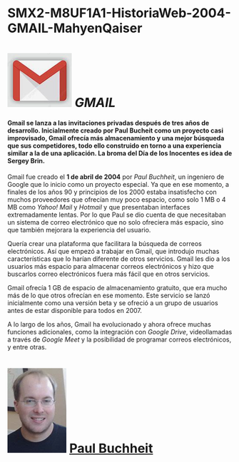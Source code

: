 # SMX2-M8UF1A1-HistoriaWeb-2004-GMAIL-MahyenQaiser

# ![GMAIL](https://github.com/MahyenQ/SMX2-M8UF1A1-HistoriaWeb-2004-GMAIL-MahyenQaiser/blob/main/Gmail.jpg.png) *GMAIL*

#### Gmail se lanza a las invitaciones privadas después de tres años de desarrollo. Inicialmente creado por Paul Bucheit como un proyecto casi improvisado, Gmail ofrecía más almacenamiento y una mejor búsqueda que sus competidores, todo ello construido en torno a una experiencia similar a la de una aplicación. La broma del Día de los Inocentes es idea de Sergey Brin.

Gmail fue creado el **1 de abril de 2004** por *Paul Buchheit*, un ingeniero de Google que lo inicio como un proyecto especial. Ya que en ese momento, a finales de los años 90 y principios de los 2000 estaba insatisfecho con muchos proveedores que ofrecían muy poco espacio, como solo 1 MB o 4 MB como *Yahoo!* *Mail* y *Hotmail* y que presentaban interfaces extremadamente lentas. Por lo que Paul se dio cuenta de que necesitaban un sistema de correo electrónico que no solo ofreciera más espacio, sino que también mejorara la experiencia del usuario. 

Quería crear una plataforma que facilitara la búsqueda de correos electrónicos. Así que empezó a trabajar en Gmail, que introdujo muchas características que lo harían diferente de otros servicios. Gmail les dio a los usuarios más espacio para almacenar correos electrónicos y hizo que buscarlos correo electrónicos fuera más fácil que en otros servicios. 


Gmail ofrecía 1 GB de espacio de almacenamiento gratuito, que era mucho más de lo que otros ofrecían en ese momento. Este servicio se lanzó inicialmente como una versión beta y se ofreció a un grupo de usuarios antes de estar disponible para todos en 2007.

A lo largo de los años, Gmail ha evolucionado y ahora ofrece muchas funciones adicionales, como la integración con *Google Drive*, videollamadas a través de *Google Meet* y la posibilidad de programar correos electrónicos, y entre otras.

# ![Paul](https://github.com/MahyenQ/SMX2-M8UF1A1-HistoriaWeb-2004-GMAIL-MahyenQaiser/blob/main/Paul.jpg.png) [Paul Buchheit](https://es.wikipedia.org/wiki/Paul_Buchheit)
